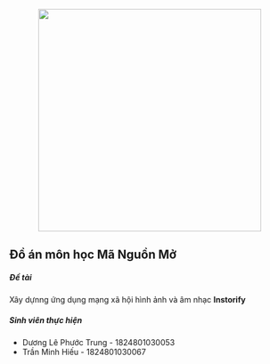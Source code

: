 <p align="center">
<a href="#" target="_blank"><img src="https://raw.githubusercontent.com/laravel/art/master/logo-lockup/5%20SVG/2%20CMYK/1%20Full%20Color/laravel-logolockup-cmyk-red.svg" width="400"></a></p>

## Đồ án môn học Mã Nguồn Mở

##### Đề tài
Xây dựnng ứng dụng mạng xã hội hình ảnh và âm nhạc **Instorify**

##### Sinh viên thực hiện
- Dương Lê Phước Trung - 1824801030053
- Trần Minh Hiếu - 1824801030067

